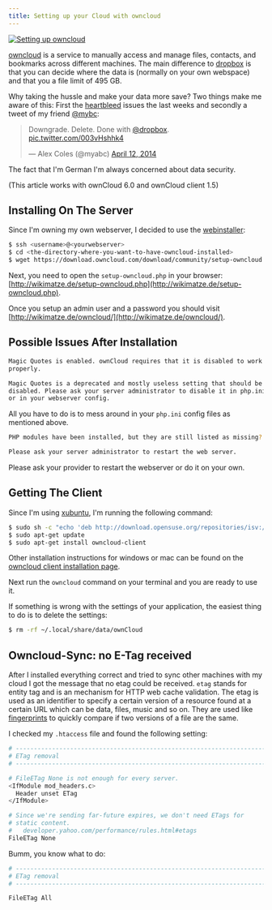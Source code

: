 ```yaml
---
title: Setting up your Cloud with owncloud
---
```


<a href="https://farm6.staticflickr.com/5113/13957019295_306e62d553_o_d.png" title="Setting up owncloud" class="fancybox"><img src="https://farm6.staticflickr.com/5113/13957019295_f2225c931c_z_d.jpg" class="big center" alt="Setting up owncloud"/></a>


[owncloud](http://owncloud.org/) is a service to manually access and manage files, contacts, and bookmarks across
different machines. The main difference to [dropbox](https://www.dropbox.com/) is that you can decide where the data is
(normally on your own webspace) and that you a file limit of 495 GB.


Why taking the hussle and make your data more save? Two things make me aware of this: First the [heartbleed](http://en.wikipedia.org/wiki/Heartbleed) issues the last weeks and secondly a tweet of my friend [@mybc](https://twitter.com/myabc):


<blockquote class="twitter-tweet" lang="en"><p>Downgrade. Delete.&#10;&#10;Done with <a href="https://twitter.com/Dropbox">@dropbox</a>. <a href="http://t.co/003vHshhk4">pic.twitter.com/003vHshhk4</a></p>&mdash; Alex Coles (@myabc) <a href="https://twitter.com/myabc/statuses/454899329439125505">April 12, 2014</a></blockquote>
<script async src="//platform.twitter.com/widgets.js" charset="utf-8"></script>


The fact that I'm German I'm always concerned about data security.


(This article works with ownCloud 6.0 and ownCloud client 1.5)


## Installing On The Server

Since I'm owning my own webserver, I decided to use the [webinstaller](http://owncloud.org/install/):


```bash
$ ssh <username>@<yourwebserver>
$ cd <the-directory-where-you-want-to-have-owncloud-installed>
$ wget https://download.owncloud.com/download/community/setup-owncloud.php
```


Next, you need to open the `setup-owncloud.php` in your browser: [http://wikimatze.de/setup-owncloud.php](http://wikimatze.de/setup-owncloud.php).


Once you setup an admin user and a password you should visit [http://wikimatze.de/owncloud/](http://wikimatze.de/owncloud/).


## Possible Issues After Installation

```bash
Magic Quotes is enabled. ownCloud requires that it is disabled to work
properly.

Magic Quotes is a deprecated and mostly useless setting that should be
disabled. Please ask your server administrator to disable it in php.ini
or in your webserver config.
```


All you have to do is to mess around in your `php.ini` config files as mentioned above.


```bash
PHP modules have been installed, but they are still listed as missing?

Please ask your server administrator to restart the web server.
```


Please ask your provider to restart the webserver or do it on your own.


## Getting The Client

Since I'm using [xubuntu](http://xubuntu.org/news/14-04-release/), I'm running the following command:


```bash
$ sudo sh -c "echo 'deb http://download.opensuse.org/repositories/isv:/ownCloud:/desktop/xUbuntu_13.10/ /' >> /etc/apt/sources.list.d/owncloud-client.list"
$ sudo apt-get update
$ sudo apt-get install owncloud-client
```


Other installation instructions for windows or mac can be found on the [owncloud client installation page](http://owncloud.org/sync-clients/).


Next run the `owncloud` command on your terminal and you are ready to use it.


If something is wrong with the settings of your application, the easiest thing to do is to delete the settings:


```bash
$ rm -rf ~/.local/share/data/ownCloud
```


## Owncloud-Sync: no E-Tag received

After I installed everything correct and tried to sync other machines with my
cloud I got the message that no etag could be received. `etag` stands for entity tag and is an mechanism for HTTP web
cache validation. The etag is used as an identifier to specify a certain version of a resource found at a certain URL
which can be data, files, music and so on. They are used like [fingerprints](http://en.wikipedia.org/wiki/Fingerprint_%28computing%29) to quickly compare if two versions of a file are the same.


I checked my `.htaccess` file and found the following setting:


```bash
# ----------------------------------------------------------------------
# ETag removal
# ----------------------------------------------------------------------

# FileETag None is not enough for every server.
<IfModule mod_headers.c>
  Header unset ETag
</IfModule>

# Since we're sending far-future expires, we don't need ETags for
# static content.
#   developer.yahoo.com/performance/rules.html#etags
FileETag None
```


Bumm, you know what to do:


```bash
# ----------------------------------------------------------------------
# ETag removal
# ----------------------------------------------------------------------

FileETag All
```

